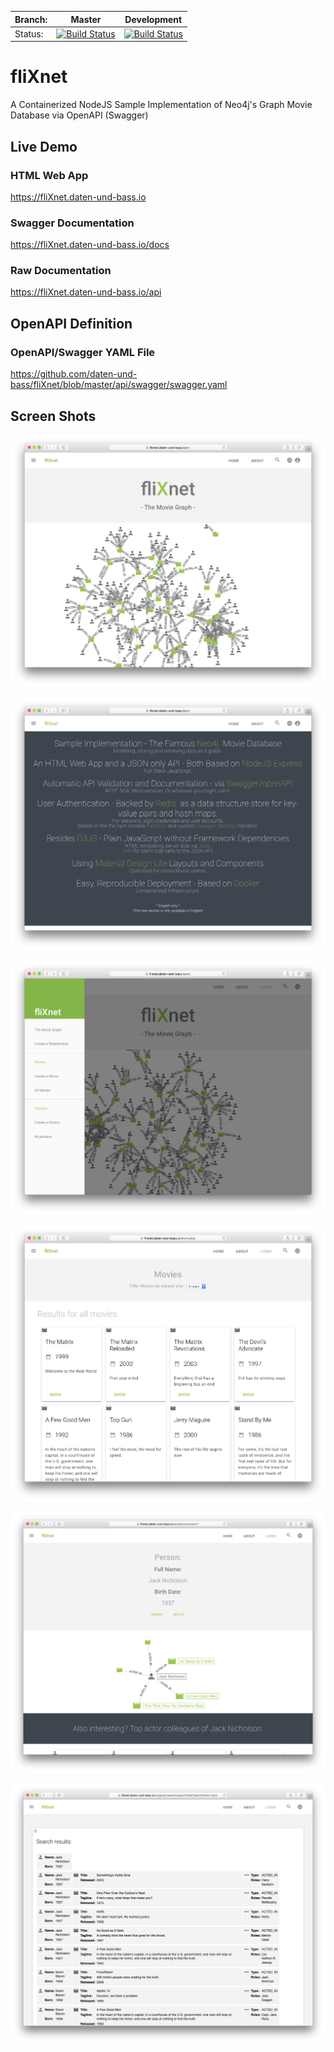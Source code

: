 |Branch:     | Master | Development |
|:---        |  :---: |    :---:    |
|Status: | [![Build Status](https://travis-ci.org/daten-und-bass/fliXnet.svg?branch=master)](https://travis-ci.org/daten-und-bass/fliXnet) | [![Build Status](https://travis-ci.org/daten-und-bass/fliXnet.svg?branch=development)](https://travis-ci.org/daten-und-bass/fliXnet)  |



# fliXnet
A Containerized NodeJS Sample Implementation of Neo4j's Graph Movie Database via OpenAPI (Swagger)

## Live Demo ##

### HTML Web App ###
https://fliXnet.daten-und-bass.io

### Swagger Documentation ###
https://fliXnet.daten-und-bass.io/docs

### Raw Documentation ###
https://fliXnet.daten-und-bass.io/api

## OpenAPI Definition ##
### OpenAPI/Swagger YAML File ###
https://github.com/daten-und-bass/fliXnet/blob/master/api/swagger/swagger.yaml

## Screen Shots ##

![fliXnet HOME page 1](/public/images/screenshots/HOME_page_1.png?raw=true "fliXnet HOME page 1")

![fliXnet HOME page 2](/public/images/screenshots/HOME_page_2.png?raw=true "fliXnet HOME page 2")

![fliXnet SITE MENU](/public/images/screenshots/SITE_MENU.png?raw=true "fliXnet SITE MENU")

![fliXnet ALL MOVIES page](/public/images/screenshots/ALL_MOVIES_page.png?raw=true "fliXnet ALL MOVIES page")

![fliXnet ONE PERSON page](/public/images/screenshots/ONE_PERSON_page.png?raw=true "fliXnet ONE PERSON page")

![fliXnet SEARCHResults page](/public/images/screenshots/SEARCH_Results_page.png?raw=true "fliXnet SEARCH Results page")
